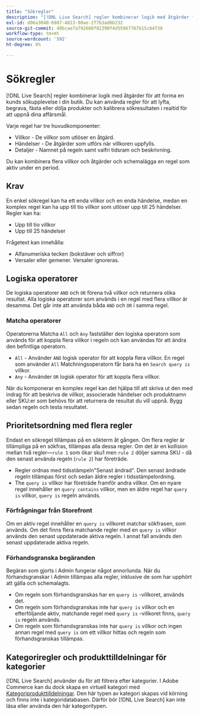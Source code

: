 ```yaml
---
title: "Sökregler"
description: "[!DNL Live Search] regler kombinerar logik med åtgärder för att forma shoppingupplevelsen."
exl-id: d06a3040-6987-4813-90ae-2f7b3ad0b232
source-git-commit: 40bcae7a792660f02390f4d55967767b15c84f38
workflow-type: tm+mt
source-wordcount: '592'
ht-degree: 0%

---
```


# Sökregler

[!DNL Live Search] regler kombinerar logik med åtgärder för att forma en kunds sökupplevelse i din butik. Du kan använda regler för att lyfta, begrava, fästa eller dölja produkter och kalibrera sökresultaten i realtid för att uppnå dina affärsmål.

Varje regel har tre huvudkomponenter:

* Villkor - De villkor som utlöser en åtgärd.
* Händelser - De åtgärder som utförs när villkoren uppfylls.
* Detaljer - Namnet på regeln samt valfri tidsram och beskrivning.

Du kan kombinera flera villkor och åtgärder och schemalägga en regel som aktiv under en period.

## Krav

En enkel sökregel kan ha ett enda villkor och en enda händelse, medan en komplex regel kan ha upp till tio villkor som utlöser upp till 25 händelser.
Regler kan ha:

* Upp till tio villkor
* Upp till 25 händelser

Frågetext kan innehålla:

* Alfanumeriska tecken (bokstäver och siffror)
* Versaler eller gemener. Versaler ignoreras.

## Logiska operatorer

De logiska operatorer `AND` och `OR` förena två villkor och returnera olika resultat. Alla logiska operatorer som används i en regel med flera villkor är desamma. Det går inte att använda båda `AND` och `OR` i samma regel.

### Matcha operatorer

Operatorerna Matcha `All` och `Any` fastställer den logiska operatorn som används för att koppla flera villkor i regeln och kan användas för att ändra den befintliga operatorn.

* `All` - Använder `AND` logisk operator för att koppla flera villkor. En regel som använder `All` Matchningsoperatorn får bara ha en `Search query is` villkor.
* `Any` - Använder `OR` logisk operator för att koppla flera villkor.

När du komponerar en komplex regel kan det hjälpa till att skriva ut den med indrag för att beskriva de villkor, associerade händelser och produktnamn eller SKU:er som behövs för att returnera de resultat du vill uppnå. Bygg sedan regeln och testa resultatet.

## Prioritetsordning med flera regler

Endast en sökregel tillämpas på en sökterm åt gången.
Om flera regler är tillämpliga på en sökfras, tillämpas alla dessa regler. Om det är en kollision mellan två regler—`rule 1` som ökar sku1 men `rule 2` döljer samma SKU - då den senast använda regeln (`rule 2`) har företräde.

* Regler ordnas med tidsstämpeln&quot;Senast ändrad&quot;. Den senast ändrade regeln tillämpas först och sedan äldre regler i tidsstämpelordning.
* The `query is` villkor har företräde framför andra villkor. Om en nyare regel innehåller en `query contains` villkor, men en äldre regel har `query is` villkor, `query is` regeln används.

### Förfrågningar från Storefront

Om en aktiv regel innehåller en `query is` villkoret matchar sökfrasen, som används. Om det finns flera matchande regler med en `query is` villkor används den senast uppdaterade aktiva regeln.
I annat fall används den senast uppdaterade aktiva regeln.

### Förhandsgranska begäranden

Begäran som gjorts i Admin fungerar något annorlunda. När du förhandsgranskar i Admin tillämpas alla regler, inklusive de som har upphört att gälla och schemalagts.

* Om regeln som förhandsgranskas har en `query is` -villkoret, används det.
* Om regeln som förhandsgranskas inte har `query is` villkor och en efterföljande aktiv, matchande regel med `query is` -villkoret finns, `query is` regeln används.
* Om regeln som förhandsgranskas inte har `query is` villkor och ingen annan regel med `query is` om ett villkor hittas och regeln som förhandsgranskas tillämpas.

## Kategoriregler och produkttilldelningar för kategorier

[!DNL Live Search] använder du för att filtrera efter kategorier.
I Adobe Commerce kan du dock skapa en virtuell kategori med [Kategoriprodukttilldelningar](https://experienceleague.adobe.com/docs/commerce-admin/catalog/categories/products-in-category/categories-product-assignments.html). Den här typen av kategori skapas vid körning och finns inte i kategoridatabasen. Därför bör [!DNL Live Search] kan inte läsa eller använda den här kategoritypen.
